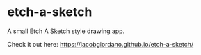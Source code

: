 # etch-a-sketch

A small Etch A Sketch style drawing app.

Check it out here: https://jacobgiordano.github.io/etch-a-sketch/
